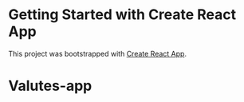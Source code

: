 # Getting Started with Create React App

This project was bootstrapped with [Create React App](https://github.com/facebook/create-react-app).


# Valutes-app
